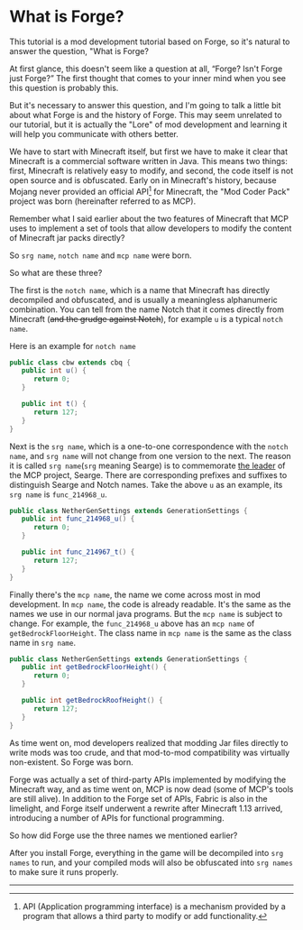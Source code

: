 # What is Forge?

This tutorial is a mod development tutorial based on Forge, so it's natural to answer the question, "What is Forge?

At first glance, this doesn't seem like a question at all, “Forge? Isn't Forge just Forge?” The first thought that comes to your inner mind when you see this question is probably this.

But it's necessary to answer this question, and I'm going to talk a little bit about what Forge is and the history of Forge. This may seem unrelated to our tutorial, but it is actually the "Lore" of mod development and learning it will help you communicate with others better.

We have to start with Minecraft itself, but first we have to make it clear that Minecraft is a commercial software written in Java. This means two things: first, Minecraft is relatively easy to modify, and second, the code itself is not open source and is obfuscated. Early on in Minecraft's history, because Mojang never provided an official API[^1] for Minecraft, the "Mod Coder Pack" project was born (hereinafter referred to as MCP).

Remember what I said earlier about the two features of Minecraft that MCP uses to implement a set of tools that allow developers to modify the content of Minecraft jar packs directly?

So `srg name`, `notch name` and `mcp name` were born.

So what are these three?

The first is the `notch name`, which is a name that Minecraft has directly decompiled and obfuscated, and is usually a meaningless alphanumeric combination. You can tell from the name Notch that it comes directly from Minecraft (~~and the grudge against Notch~~), for example `u` is a typical `notch name`.

Here is an example for `notch name`

```java
public class cbw extends cbq {
   public int u() {
      return 0;
   }

   public int t() {
      return 127;
   }
}
```

Next is the `srg name`, which is a one-to-one correspondence with the `notch name`, and `srg name` will not change from one version to the next. The reason it is called `srg name`(`srg` meaning Searge) is to commemorate [the leader](https://twitter.com/SeargeDP) of the MCP project, Searge. There are corresponding prefixes and suffixes to distinguish Searge and Notch names. Take the above `u` as an example, its `srg name` is `func_214968_u`.

```java
public class NetherGenSettings extends GenerationSettings {
   public int func_214968_u() {
      return 0;
   }

   public int func_214967_t() {
      return 127;
   }
}
```

Finally there's the `mcp name`, the name we come across most in mod development. In `mcp name`, the code is already readable. It's the same as the names we use in our normal java programs. But the `mcp name` is subject to change. For example, the `func_214968_u` above has an `mcp name` of `getBedrockFloorHeight`. The class name in `mcp name` is the same as the class name in `srg name`.

```java
public class NetherGenSettings extends GenerationSettings {
   public int getBedrockFloorHeight() {
      return 0;
   }

   public int getBedrockRoofHeight() {
      return 127;
   }
}
```

As time went on, mod developers realized that modding Jar files directly to write mods was too crude, and that mod-to-mod compatibility was virtually non-existent. So Forge was born.

Forge was actually a set of third-party APIs implemented by modifying the Minecraft way, and as time went on, MCP is now dead (some of MCP's tools are still alive). In addition to the Forge set of APIs, Fabric is also in the limelight, and Forge itself underwent a rewrite after Minecraft 1.13 arrived, introducing a number of APIs for functional programming.

So how did Forge use the three names we mentioned earlier?

After you install Forge, everything in the game will be decompiled into `srg names` to run, and your compiled mods will also be obfuscated into `srg names` to make sure it runs properly.

---

[^1]: API (Application programming interface) is a mechanism provided by a program that allows a third party to modify or add functionality.


